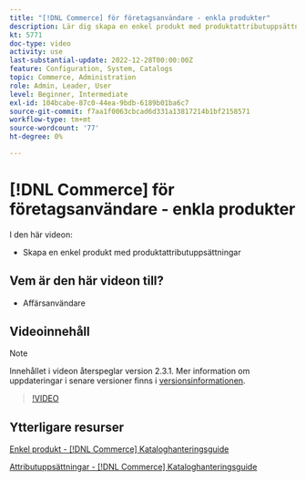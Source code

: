 ```yaml
---
title: "[!DNL Commerce] för företagsanvändare - enkla produkter"
description: Lär dig skapa en enkel produkt med produktattributuppsättningar.
kt: 5771
doc-type: video
activity: use
last-substantial-update: 2022-12-28T00:00:00Z
feature: Configuration, System, Catalogs
topic: Commerce, Administration
role: Admin, Leader, User
level: Beginner, Intermediate
exl-id: 104bcabe-87c0-44ea-9bdb-6189b01ba6c7
source-git-commit: f7aa1f0063cbcad6d331a13817214b1bf2158571
workflow-type: tm+mt
source-wordcount: '77'
ht-degree: 0%

---
```


# [!DNL Commerce] för företagsanvändare - enkla produkter

I den här videon:

- Skapa en enkel produkt med produktattributuppsättningar

## Vem är den här videon till?

- Affärsanvändare

## Videoinnehåll

>[!NOTE]
>
>Innehållet i videon återspeglar version 2.3.1. Mer information om uppdateringar i senare versioner finns i [versionsinformationen](https://experienceleague.adobe.com/docs/commerce-operations/release/notes/overview.html?lang=sv-SE).

>[!VIDEO](https://video.tv.adobe.com/v/35956?quality=12&learn=on)

## Ytterligare resurser

[Enkel produkt - [!DNL Commerce] Kataloghanteringsguide](https://experienceleague.adobe.com/docs/commerce-admin/catalog/products/types/product-create-simple.html?lang=sv-SE)

[Attributuppsättningar - [!DNL Commerce] Kataloghanteringsguide](https://experienceleague.adobe.com/docs/commerce-admin/catalog/product-attributes/create/attribute-sets.html?lang=sv-SE)
